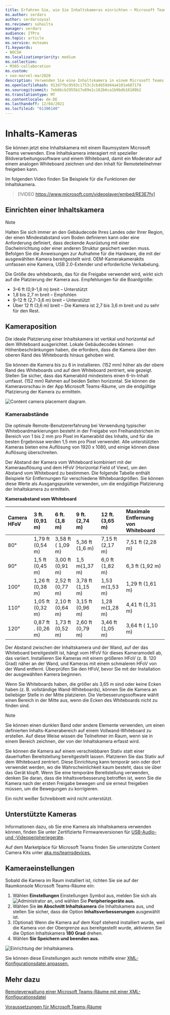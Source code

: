 ```yaml
---
title: Erfahren Sie, wie Sie Inhaltskameras einrichten – Microsoft Teams
ms.author: serdars
author: serdarsoysal
ms.reviewer: sohailta
manager: serdars
audience: ITPro
ms.topic: article
ms.service: msteams
f1.keywords:
- NOCSH
ms.localizationpriority: medium
ms.collection:
- M365-collaboration
ms.custom:
- seo-marvel-mar2020
description: Verwenden Sie eine Inhaltskamera in einem Microsoft Teams Raum, der mit Bildverarbeitungssoftware interagiert, damit Präsentierende auf einem analogen Whiteboard zeichnen können.
ms.openlocfilehash: 913d7fbc9593c1753c3cb4b59d44a4101e687178
ms.sourcegitcommit: 7eb66cb2955b17e89e1c162b6ca1b9bdb18189b2
ms.translationtype: MT
ms.contentlocale: de-DE
ms.lasthandoff: 12/04/2021
ms.locfileid: "61306140"
---
```

# <a name="content-cameras"></a>Inhalts-Kameras

Sie können jetzt eine Inhaltskamera mit einem Raumsystem Microsoft Teams verwenden. Eine Inhaltskamera interagiert mit spezieller Bildverarbeitungssoftware und einem Whiteboard, damit ein Moderator auf einem analogen Whiteboard zeichnen und den Inhalt für Remoteteilnehmer freigeben kann.

Im folgenden Video finden Sie Beispiele für die Funktionen der Inhaltskamera.

> [!VIDEO https://www.microsoft.com/videoplayer/embed/RE3E7fy]

## <a name="set-up-a-content-camera"></a>Einrichten einer Inhaltskamera

> [!NOTE]
> Halten Sie sich immer an den Gebäudecode Ihres Landes oder Ihrer Region, der einen Mindestabstand vom Boden definieren kann oder eine Anforderung definiert, dass deckende Ausrüstung mit einer Dacheinrichtung oder einer anderen Struktur gesichert werden muss. Befolgen Sie die Anweisungen zur Aufnahme für die Hardware, die mit der ausgewählten Kamera bereitgestellt wird. OEM-Kamerakamerakits umfassen eine Kamera, USB 2.0-Extender und erforderliche Verkabelung.

Die Größe des whiteboards, das für die Freigabe verwendet wird, wirkt sich auf die Platzierung der Kamera aus. Empfehlungen für die Boardgröße:

- 3–6 ft (0,9-1,8 m) breit – Unterstützt
- 1,8 bis 2,7 m breit – Empfohlen
- 9–12 ft (2,7-3,6 m) breit – Unterstützt
- Über 12 ft (3,6 m) breit – Die Kamera ist 2,7 bis 3,6 m breit und zu sehr für den Rest.

## <a name="camera-location"></a>Kameraposition

Die ideale Platzierung einer Inhaltskamera ist vertikal und horizontal auf dem Whiteboard ausgerichtet. Lokale Gebäudecodes können Höhenbeschränkungen haben, die erfordern, dass die Kamera über den oberen Rand des Whiteboards hinaus gehoben wird.

Sie können die Kamera bis zu 6 in installieren. (152 mm) höher als der obere Rand des Whiteboards und auf dem Whiteboard zentriert, wie gezeigt. Stellen Sie sicher, dass das Kamerabild mindestens einen 6-In-Inhalt umfasst. (152 mm) Rahmen auf beiden Seiten horizontal. Sie können die Kameravorschau in der App Microsoft Teams-Räume, um die endgültige Platzierung der Kamera zu ermitteln.

![Content camera placement diagram.](../media/Magic-whiteboard.png)

### <a name="camera-distances"></a>Kameraabstände

Die optimale Remote-Benutzererfahrung bei Verwendung typischer Whiteboardmarkierungen besteht in der Freigabe von Freihandstrichen im Bereich von 1 bis 2 mm pro Pixel im Kamerabild des Inhalts, und für die besten Ergebnisse werden 1,5 mm pro Pixel verwendet. Alle unterstützten Kameras bieten eine Auflösung von 1920 x 1080, und einige können diese Auflösung überschreiten.

Der Abstand der Kamera vom Whiteboard kombiniert mit der Kameraauflösung und dem HFoV (Horizontal Field of View), um den Abstand vom Whiteboard zu bestimmen. Die folgende Tabelle enthält Beispiele für Entfernungen für verschiedene Whiteboardgrößen. Sie können diese Werte als Ausgangspunkte verwenden, um die endgültige Platzierung der Inhaltskamera zu ermitteln.

**Kameraabstand vom Whiteboard**

| Camera HFoV |3 ft. (0,91 m)     | 6 ft. (1,8 m)    | 9 ft. (2,74 m)        |12 ft.  (3,65 m)         | Maximale Entfernung von Whiteboard  |
|:---         |:---               |:---                |:---                 |:---             | :--- |
| 80°         | 1,79 ft (0,54 m) | 3,58 ft ( 1,09 m)  | 5,36 ft (1,6 m)    |7,15 ft (2,17 m) |7,51 ft (2,28 m) |
| 90°         | 1,5 ft (0,45 m) | 3,00 ft (0,91 m)   | 1,5 m(1,37 m)    |6,0 ft (1,82 m)    |6,3 ft (1,92 m) |
| 100°        | 1,26 ft (0,38 m)| 2,52 ft (0,77 m)   | 3,78 ft (1,15 m)   |1,53 m(1,53 m)   |1,29 ft (1,61 m) |
| 110°        | 1,05 ft (0,32 m)| 2,10 ft (0,64 m)   | 3,15 ft (0,96 m)   |1,28 m(1,28 m)    |4,41 ft (1,31 m) |
| 120°        | 0,87 ft . (0,26 m)| 1,73 ft (0,52 m)   | 2,60 ft (0,79 m)   |3,46 ft (1,05 m)   |3,64 ft ( 1,10 m) |
             

Der Abstand zwischen der Inhaltskamera und der Wand, auf der das Whiteboard bereitgestellt ist, hängt vom HFoV für dieses Kameramodell ab, das variiert. Installieren Sie Kameras mit einem größeren HFoV (z. B. 120 Grad) näher an der Wand, und Kameras mit einem schmaleren HFoV von der Wand entfernt. Überprüfen Sie den HFoV, bevor Sie mit der Installation der ausgewählten Kamera beginnen.

Wenn Sie Whiteboards haben, die größer als 3,65 m sind oder keine Ecken haben (z. B. vollständige Wand-Whiteboards), können Sie die Kamera an beliebiger Stelle in der Mitte platzieren. Die Verbesserungssoftware wählt einen Bereich in der Mitte aus, wenn die Ecken des Whiteboards nicht zu finden sind.

> [!NOTE]
> Sie können einen dunklen Band oder andere Elemente verwenden, um einen definierten Inhalts-Kamerabereich auf einem Vollwand-Whiteboard zu erstellen. Auf diese Weise wissen die Teilnehmer im Raum, wenn sie in einem Bereich zeichnen, der von der Inhaltskamera erfasst wird.
>
> Sie können die Kamera auf einem verschiebbaren Stativ statt einer dauerhaften Bereitstellung bereitgestellt lassen. Platzieren Sie das Stativ auf dem Whiteboard zentriert. Diese Einrichtung kann temporär sein oder dort verwendet werden, wo die Wahrscheinlichkeit kaum besteht, dass sie über das Gerät klopft. Wenn Sie eine temporäre Bereitstellung verwenden, denken Sie daran, dass die Inhaltsverbesserung betroffen ist, wenn Sie die Kamera nach der ersten Freigabe bewegen und sie erneut freigeben müssen, um die Bewegungen zu korrigieren.
>
> Ein nicht weißer Schreibbrett wird nicht unterstützt.

## <a name="supported-cameras"></a>Unterstützte Kameras

Informationen dazu, ob Sie eine Kamera als Inhaltskamera verwenden können, finden Sie unter Zertifizierte Firmwareversionen für [USB-Audio- und -Videoperipheriegeräte](requirements.md#certified-firmware-versions-for-usb-audio-and-video-peripherals).

Auf dem Marketplace für Microsoft Teams finden Sie unterstützte Content Camera Kits unter [aka.ms/teamsdevices.](https://aka.ms/teamsdevices)

## <a name="camera-settings"></a>Kameraeinstellungen

Sobald die Kamera im Raum installiert ist, richten Sie sie auf der Raumkonsole Microsoft Teams-Räume ein:

1. Wählen **Einstellungen** Einstellungen Symbol aus, melden Sie sich als ![ Administrator ](../media/70f1b43f-16d6-4172-9139-71d845c4ed5c.png) an, und wählen Sie **Peripheriegeräte aus.**
2. Wählen Sie **im Abschnitt Inhaltskamera** die Inhaltskamera aus, und stellen Sie sicher, dass die Option **Inhaltsverbesserungen** ausgewählt ist.
3. (Optional) Wenn die Kamera auf dem Kopf stehend installiert wurde, weil die Kamera von der Obergrenze aus bereitgestellt wurde, aktivieren Sie die Option Inhaltskamera **180 Grad** drehen.
4. Wählen **Sie Speichern und beenden aus.**

![Einrichtung der Inhaltskamera.](../media/content-camera1.png)

Sie können diese Einstellungen auch remote mithilfe einer [XML-Konfigurationsdatei anpassen.](xml-config-file.md)

## <a name="see-also"></a>Mehr dazu

[Remoteverwaltung einer Microsoft Teams-Räume mit einer XML-Konfigurationsdatei](xml-config-file.md)

[Voraussetzungen für Microsoft Teams-Räume](requirements.md)


